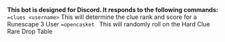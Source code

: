 **This bot is designed for Discord. It responds to the following commands:**
`=clues <username>`
This will determine the clue rank and score for a Runescape 3 User
`=opencasket `
This will randomly roll on the Hard Clue Rare Drop Table
